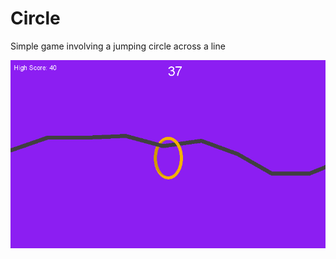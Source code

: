 # Circle
Simple game involving a jumping circle across a line

![The Circle Game](https://github.com/noah-dyson/Circle/blob/main/Screenshots/circle.png)
